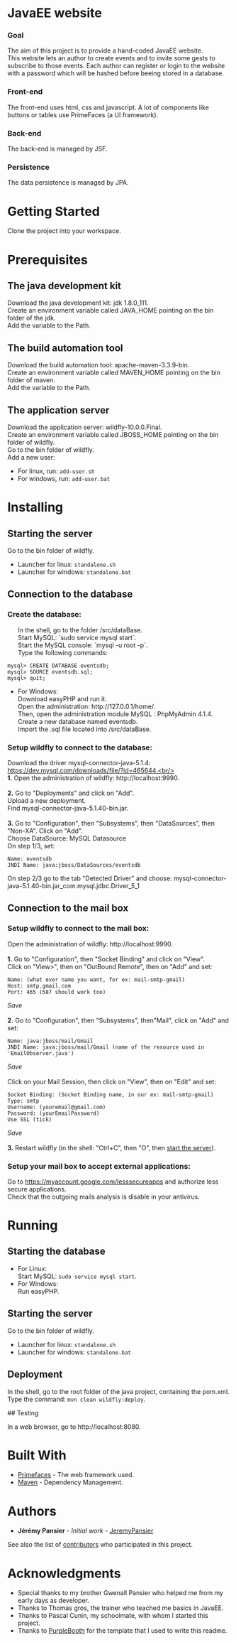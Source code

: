 ﻿# **JavaEE website**

### Goal

The aim of this project is to provide a hand-coded JavaEE website.<br/>
This website lets an author to create events and to invite some gests to subscribe to those events. Each author can register or login to the website with a password which will be hashed before beeing stored in a database.

### Front-end

The front-end uses html, css and javascript. A lot of components like buttons or tables use PrimeFaces (a UI framework).

### Back-end

The back-end is managed by JSF.

### Persistence

The data persistence is managed by JPA.

# Getting Started

Clone the project into your workspace.

# Prerequisites

## The java development kit

Download the java development kit: jdk 1.8.0_111.<br/>
Create an environment variable called JAVA_HOME pointing on the bin folder of the jdk.<br/>
Add the variable to the Path.

## The build automation tool

Download the build automation tool: apache-maven-3.3.9-bin.<br/>
Create an environment variable called MAVEN_HOME pointing on the bin folder of maven.<br/>
Add the variable to the Path.

## The application server

Download the application server: wildfly-10.0.0.Final.<br/>
Create an environment variable called JBOSS_HOME pointing on the bin folder of wildfly.<br/>
Go to the bin folder of wildfly.<br/>
Add a new user:<br/>
* For linux, run: `add-user.sh`
* For windows, run: `add-user.bat`

# Installing

## Starting the server

Go to the bin folder of wildfly.<br/>
* Launcher for linux: `standalone.sh`
* Launcher for windows: `standalone.bat`

## Connection to the database

### Create the database:

<ul><liFor Linux:<br/>
In the shell, go to the folder /src/dataBase.<br/>
Start MySQL: `sudo service mysql start`.<br/>
Start the MySQL console: `mysql -u root -p`.<br/>
Type the following commands:</li></ul>

	mysql> CREATE DATABASE eventsdb;
	mysql> SOURCE eventsdb.sql;
	mysql> quit;
<ul><li>For Windows:<br/>
Download easyPHP and run it.<br/>
Open the administration: http://127.0.0.1/home/.<br/>
Then, open the administration module MySQL : PhpMyAdmin 4.1.4.<br/>
Create a new database named eventsdb.<br/>
Import the .sql file located into /src/dataBase.</li></ul>

### Setup wildfly to connect to the database:

Download the driver mysql-connector-java-5.1.4: https://dev.mysql.com/downloads/file/?id=465644.<br/>
<br/>**1.** Open the administration of wildfly: http://localhost:9990.<br/>
<br/>**2.** Go to "Deployments" and click on "Add".<br/>
Upload a new deployment.<br/>
Find mysql-connector-java-5.1.40-bin.jar.<br/>
<br/>**3.** Go to "Configuration", then "Subsystems", then "DataSources", then "Non-XA". Click on "Add".<br/>
Choose DataSource: MySQL Datasource<br/>
On step 1/3, set:

	Name: eventsdb
	JNDI Name: java:jboss/DataSources/eventsdb
On step 2/3 go to the tab "Detected Driver" and choose: mysql-connector-java-5.1.40-bin.jar_com.mysql.jdbc.Driver_5_1

## Connection to the mail box

### Setup wildfly to connect to the mail box:

Open the administration of wildfly: http://localhost:9990.<br/>
<br/>**1.** Go to "Configuration", then "Socket Binding" and click on "View".<br/>
Click on "View>", then on "OutBound Remote", then on "Add" and set:

	Name: (what ever name you want, for ex: mail-smtp-gmail)
	Host: smtp.gmail.com
	Port: 465 (587 should work too)
*Save*<br/>
<br/>**2.** Go to "Configuration", then "Subsystems", then"Mail", click on "Add" and set:

	Name: java:jboss/mail/Gmail
	JNDI Name: java:jboss/mail/Gmail (name of the resource used in 'EmailObserver.java')
*Save*<br/>
<br/>Click on your Mail Session, then click on "View", then on "Edit" and set:

	Socket Binding: (Socket Binding name, in our ex: mail-smtp-gmail)
	Type: smtp
	Username: (youremail@gmail.com)
	Password: (yourEmailPassword)
	Use SSL (tick)
*Save*<br/>
<br/>**3.** Restart wildfly (in the shell: "Ctrl+C", then "O", then <a href="#starting-the-server" title="go to the 'Starting the server' chapter">start the server</a>).

### Setup your mail box to accept external applications:

Go to https://myaccount.google.com/lesssecureapps and authorize less secure applications.</br>
Check that the outgoing mails analysis is disable in your antivirus.

# Running

## Starting the database

* For Linux:<br/>
Start MySQL: `sudo service mysql start`.
* For Windows:<br/>
Run easyPHP.

## Starting the server

Go to the bin folder of wildfly.<br/>
* Launcher for linux: `standalone.sh`
* Launcher for windows: `standalone.bat`

## Deployment

In the shell, go to the root folder of the java project, containing the pom.xml.<br/>
Type the command: `mvn clean wildfly:deploy`.

## Testing

In a web browser, go to http://localhost:8080.

# Built With

* [Primefaces](http://www.primefaces.org "link to http://www.primefaces.org") - The web framework used.
* [Maven](https://maven.apache.org "link to https://maven.apache.org") - Dependency Management.

# Authors

* **Jérémy Pansier** - *Initial work* - [JeremyPansier](https://github.com/JeremyPansier "link to Jérémy's profile")

See also the list of [contributors](https://github.com/JeremyPansier/JavaEE_website/contributors "link to the contributors of the project") who participated in this project.

# Acknowledgments

* Special thanks to my brother Gwenall Pansier who helped me from my early days as developer.
* Thanks to Thomas gros, the trainer who teached me basics in JavaEE.
* Thanks to Pascal Cunin, my schoolmate, with whom I started this project.
* Thanks to [PurpleBooth](https://github.com/PurpleBooth "link to PurpleBooth's profile") for the template that I used to write this readme.
